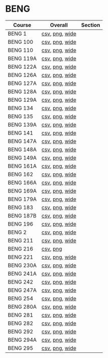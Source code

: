 # BENG

| Course | Overall | Section |
| ------ | ------- | ------- |
| BENG 1 | [csv](https://github.com/UCSD-Historical-Enrollment-Data/2023Fall/blob/main/overall/BENG%201.csv), [png](https://raw.githubusercontent.com/UCSD-Historical-Enrollment-Data/2023Fall/main/plot_overall/BENG%201.png), [wide](https://raw.githubusercontent.com/UCSD-Historical-Enrollment-Data/2023Fall/main/plot_overall_wide/BENG%201.png) |  |
| BENG 100 | [csv](https://github.com/UCSD-Historical-Enrollment-Data/2023Fall/blob/main/overall/BENG%20100.csv), [png](https://raw.githubusercontent.com/UCSD-Historical-Enrollment-Data/2023Fall/main/plot_overall/BENG%20100.png), [wide](https://raw.githubusercontent.com/UCSD-Historical-Enrollment-Data/2023Fall/main/plot_overall_wide/BENG%20100.png) |  |
| BENG 110 | [csv](https://github.com/UCSD-Historical-Enrollment-Data/2023Fall/blob/main/overall/BENG%20110.csv), [png](https://raw.githubusercontent.com/UCSD-Historical-Enrollment-Data/2023Fall/main/plot_overall/BENG%20110.png), [wide](https://raw.githubusercontent.com/UCSD-Historical-Enrollment-Data/2023Fall/main/plot_overall_wide/BENG%20110.png) |  |
| BENG 119A | [csv](https://github.com/UCSD-Historical-Enrollment-Data/2023Fall/blob/main/overall/BENG%20119A.csv), [png](https://raw.githubusercontent.com/UCSD-Historical-Enrollment-Data/2023Fall/main/plot_overall/BENG%20119A.png), [wide](https://raw.githubusercontent.com/UCSD-Historical-Enrollment-Data/2023Fall/main/plot_overall_wide/BENG%20119A.png) |  |
| BENG 122A | [csv](https://github.com/UCSD-Historical-Enrollment-Data/2023Fall/blob/main/overall/BENG%20122A.csv), [png](https://raw.githubusercontent.com/UCSD-Historical-Enrollment-Data/2023Fall/main/plot_overall/BENG%20122A.png), [wide](https://raw.githubusercontent.com/UCSD-Historical-Enrollment-Data/2023Fall/main/plot_overall_wide/BENG%20122A.png) |  |
| BENG 126A | [csv](https://github.com/UCSD-Historical-Enrollment-Data/2023Fall/blob/main/overall/BENG%20126A.csv), [png](https://raw.githubusercontent.com/UCSD-Historical-Enrollment-Data/2023Fall/main/plot_overall/BENG%20126A.png), [wide](https://raw.githubusercontent.com/UCSD-Historical-Enrollment-Data/2023Fall/main/plot_overall_wide/BENG%20126A.png) |  |
| BENG 127A | [csv](https://github.com/UCSD-Historical-Enrollment-Data/2023Fall/blob/main/overall/BENG%20127A.csv), [png](https://raw.githubusercontent.com/UCSD-Historical-Enrollment-Data/2023Fall/main/plot_overall/BENG%20127A.png), [wide](https://raw.githubusercontent.com/UCSD-Historical-Enrollment-Data/2023Fall/main/plot_overall_wide/BENG%20127A.png) |  |
| BENG 128A | [csv](https://github.com/UCSD-Historical-Enrollment-Data/2023Fall/blob/main/overall/BENG%20128A.csv), [png](https://raw.githubusercontent.com/UCSD-Historical-Enrollment-Data/2023Fall/main/plot_overall/BENG%20128A.png), [wide](https://raw.githubusercontent.com/UCSD-Historical-Enrollment-Data/2023Fall/main/plot_overall_wide/BENG%20128A.png) |  |
| BENG 129A | [csv](https://github.com/UCSD-Historical-Enrollment-Data/2023Fall/blob/main/overall/BENG%20129A.csv), [png](https://raw.githubusercontent.com/UCSD-Historical-Enrollment-Data/2023Fall/main/plot_overall/BENG%20129A.png), [wide](https://raw.githubusercontent.com/UCSD-Historical-Enrollment-Data/2023Fall/main/plot_overall_wide/BENG%20129A.png) |  |
| BENG 134 | [csv](https://github.com/UCSD-Historical-Enrollment-Data/2023Fall/blob/main/overall/BENG%20134.csv), [png](https://raw.githubusercontent.com/UCSD-Historical-Enrollment-Data/2023Fall/main/plot_overall/BENG%20134.png), [wide](https://raw.githubusercontent.com/UCSD-Historical-Enrollment-Data/2023Fall/main/plot_overall_wide/BENG%20134.png) |  |
| BENG 135 | [csv](https://github.com/UCSD-Historical-Enrollment-Data/2023Fall/blob/main/overall/BENG%20135.csv), [png](https://raw.githubusercontent.com/UCSD-Historical-Enrollment-Data/2023Fall/main/plot_overall/BENG%20135.png), [wide](https://raw.githubusercontent.com/UCSD-Historical-Enrollment-Data/2023Fall/main/plot_overall_wide/BENG%20135.png) |  |
| BENG 139A | [csv](https://github.com/UCSD-Historical-Enrollment-Data/2023Fall/blob/main/overall/BENG%20139A.csv), [png](https://raw.githubusercontent.com/UCSD-Historical-Enrollment-Data/2023Fall/main/plot_overall/BENG%20139A.png), [wide](https://raw.githubusercontent.com/UCSD-Historical-Enrollment-Data/2023Fall/main/plot_overall_wide/BENG%20139A.png) |  |
| BENG 141 | [csv](https://github.com/UCSD-Historical-Enrollment-Data/2023Fall/blob/main/overall/BENG%20141.csv), [png](https://raw.githubusercontent.com/UCSD-Historical-Enrollment-Data/2023Fall/main/plot_overall/BENG%20141.png), [wide](https://raw.githubusercontent.com/UCSD-Historical-Enrollment-Data/2023Fall/main/plot_overall_wide/BENG%20141.png) |  |
| BENG 147A | [csv](https://github.com/UCSD-Historical-Enrollment-Data/2023Fall/blob/main/overall/BENG%20147A.csv), [png](https://raw.githubusercontent.com/UCSD-Historical-Enrollment-Data/2023Fall/main/plot_overall/BENG%20147A.png), [wide](https://raw.githubusercontent.com/UCSD-Historical-Enrollment-Data/2023Fall/main/plot_overall_wide/BENG%20147A.png) |  |
| BENG 148A | [csv](https://github.com/UCSD-Historical-Enrollment-Data/2023Fall/blob/main/overall/BENG%20148A.csv), [png](https://raw.githubusercontent.com/UCSD-Historical-Enrollment-Data/2023Fall/main/plot_overall/BENG%20148A.png), [wide](https://raw.githubusercontent.com/UCSD-Historical-Enrollment-Data/2023Fall/main/plot_overall_wide/BENG%20148A.png) |  |
| BENG 149A | [csv](https://github.com/UCSD-Historical-Enrollment-Data/2023Fall/blob/main/overall/BENG%20149A.csv), [png](https://raw.githubusercontent.com/UCSD-Historical-Enrollment-Data/2023Fall/main/plot_overall/BENG%20149A.png), [wide](https://raw.githubusercontent.com/UCSD-Historical-Enrollment-Data/2023Fall/main/plot_overall_wide/BENG%20149A.png) |  |
| BENG 161A | [csv](https://github.com/UCSD-Historical-Enrollment-Data/2023Fall/blob/main/overall/BENG%20161A.csv), [png](https://raw.githubusercontent.com/UCSD-Historical-Enrollment-Data/2023Fall/main/plot_overall/BENG%20161A.png), [wide](https://raw.githubusercontent.com/UCSD-Historical-Enrollment-Data/2023Fall/main/plot_overall_wide/BENG%20161A.png) |  |
| BENG 162 | [csv](https://github.com/UCSD-Historical-Enrollment-Data/2023Fall/blob/main/overall/BENG%20162.csv), [png](https://raw.githubusercontent.com/UCSD-Historical-Enrollment-Data/2023Fall/main/plot_overall/BENG%20162.png), [wide](https://raw.githubusercontent.com/UCSD-Historical-Enrollment-Data/2023Fall/main/plot_overall_wide/BENG%20162.png) |  |
| BENG 166A | [csv](https://github.com/UCSD-Historical-Enrollment-Data/2023Fall/blob/main/overall/BENG%20166A.csv), [png](https://raw.githubusercontent.com/UCSD-Historical-Enrollment-Data/2023Fall/main/plot_overall/BENG%20166A.png), [wide](https://raw.githubusercontent.com/UCSD-Historical-Enrollment-Data/2023Fall/main/plot_overall_wide/BENG%20166A.png) |  |
| BENG 169A | [csv](https://github.com/UCSD-Historical-Enrollment-Data/2023Fall/blob/main/overall/BENG%20169A.csv), [png](https://raw.githubusercontent.com/UCSD-Historical-Enrollment-Data/2023Fall/main/plot_overall/BENG%20169A.png), [wide](https://raw.githubusercontent.com/UCSD-Historical-Enrollment-Data/2023Fall/main/plot_overall_wide/BENG%20169A.png) |  |
| BENG 179A | [csv](https://github.com/UCSD-Historical-Enrollment-Data/2023Fall/blob/main/overall/BENG%20179A.csv), [png](https://raw.githubusercontent.com/UCSD-Historical-Enrollment-Data/2023Fall/main/plot_overall/BENG%20179A.png), [wide](https://raw.githubusercontent.com/UCSD-Historical-Enrollment-Data/2023Fall/main/plot_overall_wide/BENG%20179A.png) |  |
| BENG 183 | [csv](https://github.com/UCSD-Historical-Enrollment-Data/2023Fall/blob/main/overall/BENG%20183.csv), [png](https://raw.githubusercontent.com/UCSD-Historical-Enrollment-Data/2023Fall/main/plot_overall/BENG%20183.png), [wide](https://raw.githubusercontent.com/UCSD-Historical-Enrollment-Data/2023Fall/main/plot_overall_wide/BENG%20183.png) |  |
| BENG 187B | [csv](https://github.com/UCSD-Historical-Enrollment-Data/2023Fall/blob/main/overall/BENG%20187B.csv), [png](https://raw.githubusercontent.com/UCSD-Historical-Enrollment-Data/2023Fall/main/plot_overall/BENG%20187B.png), [wide](https://raw.githubusercontent.com/UCSD-Historical-Enrollment-Data/2023Fall/main/plot_overall_wide/BENG%20187B.png) |  |
| BENG 196 | [csv](https://github.com/UCSD-Historical-Enrollment-Data/2023Fall/blob/main/overall/BENG%20196.csv), [png](https://raw.githubusercontent.com/UCSD-Historical-Enrollment-Data/2023Fall/main/plot_overall/BENG%20196.png), [wide](https://raw.githubusercontent.com/UCSD-Historical-Enrollment-Data/2023Fall/main/plot_overall_wide/BENG%20196.png) |  |
| BENG 2 | [csv](https://github.com/UCSD-Historical-Enrollment-Data/2023Fall/blob/main/overall/BENG%202.csv), [png](https://raw.githubusercontent.com/UCSD-Historical-Enrollment-Data/2023Fall/main/plot_overall/BENG%202.png), [wide](https://raw.githubusercontent.com/UCSD-Historical-Enrollment-Data/2023Fall/main/plot_overall_wide/BENG%202.png) |  |
| BENG 211 | [csv](https://github.com/UCSD-Historical-Enrollment-Data/2023Fall/blob/main/overall/BENG%20211.csv), [png](https://raw.githubusercontent.com/UCSD-Historical-Enrollment-Data/2023Fall/main/plot_overall/BENG%20211.png), [wide](https://raw.githubusercontent.com/UCSD-Historical-Enrollment-Data/2023Fall/main/plot_overall_wide/BENG%20211.png) |  |
| BENG 216 | [csv](https://github.com/UCSD-Historical-Enrollment-Data/2023Fall/blob/main/overall/BENG%20216.csv), [png](https://raw.githubusercontent.com/UCSD-Historical-Enrollment-Data/2023Fall/main/plot_overall/BENG%20216.png) |  |
| BENG 221 | [csv](https://github.com/UCSD-Historical-Enrollment-Data/2023Fall/blob/main/overall/BENG%20221.csv), [png](https://raw.githubusercontent.com/UCSD-Historical-Enrollment-Data/2023Fall/main/plot_overall/BENG%20221.png), [wide](https://raw.githubusercontent.com/UCSD-Historical-Enrollment-Data/2023Fall/main/plot_overall_wide/BENG%20221.png) |  |
| BENG 230A | [csv](https://github.com/UCSD-Historical-Enrollment-Data/2023Fall/blob/main/overall/BENG%20230A.csv), [png](https://raw.githubusercontent.com/UCSD-Historical-Enrollment-Data/2023Fall/main/plot_overall/BENG%20230A.png), [wide](https://raw.githubusercontent.com/UCSD-Historical-Enrollment-Data/2023Fall/main/plot_overall_wide/BENG%20230A.png) |  |
| BENG 241A | [csv](https://github.com/UCSD-Historical-Enrollment-Data/2023Fall/blob/main/overall/BENG%20241A.csv), [png](https://raw.githubusercontent.com/UCSD-Historical-Enrollment-Data/2023Fall/main/plot_overall/BENG%20241A.png), [wide](https://raw.githubusercontent.com/UCSD-Historical-Enrollment-Data/2023Fall/main/plot_overall_wide/BENG%20241A.png) |  |
| BENG 242 | [csv](https://github.com/UCSD-Historical-Enrollment-Data/2023Fall/blob/main/overall/BENG%20242.csv), [png](https://raw.githubusercontent.com/UCSD-Historical-Enrollment-Data/2023Fall/main/plot_overall/BENG%20242.png), [wide](https://raw.githubusercontent.com/UCSD-Historical-Enrollment-Data/2023Fall/main/plot_overall_wide/BENG%20242.png) |  |
| BENG 247A | [csv](https://github.com/UCSD-Historical-Enrollment-Data/2023Fall/blob/main/overall/BENG%20247A.csv), [png](https://raw.githubusercontent.com/UCSD-Historical-Enrollment-Data/2023Fall/main/plot_overall/BENG%20247A.png), [wide](https://raw.githubusercontent.com/UCSD-Historical-Enrollment-Data/2023Fall/main/plot_overall_wide/BENG%20247A.png) |  |
| BENG 254 | [csv](https://github.com/UCSD-Historical-Enrollment-Data/2023Fall/blob/main/overall/BENG%20254.csv), [png](https://raw.githubusercontent.com/UCSD-Historical-Enrollment-Data/2023Fall/main/plot_overall/BENG%20254.png), [wide](https://raw.githubusercontent.com/UCSD-Historical-Enrollment-Data/2023Fall/main/plot_overall_wide/BENG%20254.png) |  |
| BENG 280A | [csv](https://github.com/UCSD-Historical-Enrollment-Data/2023Fall/blob/main/overall/BENG%20280A.csv), [png](https://raw.githubusercontent.com/UCSD-Historical-Enrollment-Data/2023Fall/main/plot_overall/BENG%20280A.png), [wide](https://raw.githubusercontent.com/UCSD-Historical-Enrollment-Data/2023Fall/main/plot_overall_wide/BENG%20280A.png) |  |
| BENG 281 | [csv](https://github.com/UCSD-Historical-Enrollment-Data/2023Fall/blob/main/overall/BENG%20281.csv), [png](https://raw.githubusercontent.com/UCSD-Historical-Enrollment-Data/2023Fall/main/plot_overall/BENG%20281.png), [wide](https://raw.githubusercontent.com/UCSD-Historical-Enrollment-Data/2023Fall/main/plot_overall_wide/BENG%20281.png) |  |
| BENG 282 | [csv](https://github.com/UCSD-Historical-Enrollment-Data/2023Fall/blob/main/overall/BENG%20282.csv), [png](https://raw.githubusercontent.com/UCSD-Historical-Enrollment-Data/2023Fall/main/plot_overall/BENG%20282.png), [wide](https://raw.githubusercontent.com/UCSD-Historical-Enrollment-Data/2023Fall/main/plot_overall_wide/BENG%20282.png) |  |
| BENG 292 | [csv](https://github.com/UCSD-Historical-Enrollment-Data/2023Fall/blob/main/overall/BENG%20292.csv), [png](https://raw.githubusercontent.com/UCSD-Historical-Enrollment-Data/2023Fall/main/plot_overall/BENG%20292.png), [wide](https://raw.githubusercontent.com/UCSD-Historical-Enrollment-Data/2023Fall/main/plot_overall_wide/BENG%20292.png) |  |
| BENG 294A | [csv](https://github.com/UCSD-Historical-Enrollment-Data/2023Fall/blob/main/overall/BENG%20294A.csv), [png](https://raw.githubusercontent.com/UCSD-Historical-Enrollment-Data/2023Fall/main/plot_overall/BENG%20294A.png), [wide](https://raw.githubusercontent.com/UCSD-Historical-Enrollment-Data/2023Fall/main/plot_overall_wide/BENG%20294A.png) |  |
| BENG 295 | [csv](https://github.com/UCSD-Historical-Enrollment-Data/2023Fall/blob/main/overall/BENG%20295.csv), [png](https://raw.githubusercontent.com/UCSD-Historical-Enrollment-Data/2023Fall/main/plot_overall/BENG%20295.png), [wide](https://raw.githubusercontent.com/UCSD-Historical-Enrollment-Data/2023Fall/main/plot_overall_wide/BENG%20295.png) |  |
